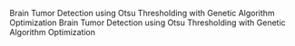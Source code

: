 Brain Tumor Detection using Otsu Thresholding with Genetic Algorithm Optimization
Brain Tumor Detection using Otsu Thresholding with Genetic Algorithm Optimization
